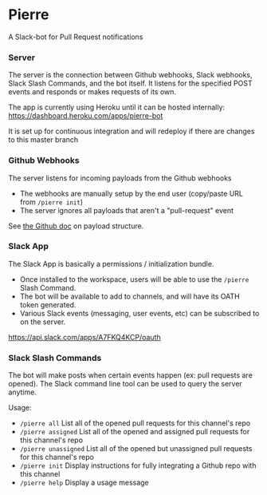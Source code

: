 # Pierre

A Slack-bot for Pull Request notifications

### Server

The server is the connection between Github webhooks, Slack webhooks, Slack Slash Commands, and the bot itself. It listens for the specified POST events and responds or makes requests of its own.

The app is currently using Heroku until it can be hosted internally: https://dashboard.heroku.com/apps/pierre-bot

It is set up for continuous integration and will redeploy if there are changes to this master branch

### Github Webhooks

The server listens for incoming payloads from the Github webhooks
- The webhooks are manually setup by the end user (copy/paste URL from `/pierre init`)
- The server ignores all payloads that aren't a "pull-request" event

See [the Github doc](https://developer.github.com/v3/activity/events/types/#pullrequestevent) on payload structure.

### Slack App

The Slack App is basically a permissions / initialization bundle. 
- Once installed to the workspace, users will be able to use the `/pierre` Slash Command. 
- The bot will be available to add to channels, and will have its OATH token generated. 
- Various Slack events (messaging, user events, etc) can be subscribed to on the server.

https://api.slack.com/apps/A7FKQ4KCP/oauth

### Slack Slash Commands

The bot will make posts when certain events happen (ex: pull requests are opened). The Slack command line tool can be used to query the server anytime.

Usage:
- `/pierre all`
  List all of the opened pull requests for this channel's repo
- `/pierre assigned`
  List all of the opened and assigned pull requests for this channel's repo
- `/pierre unassigned`
  List all of the opened but unassigned pull requests for this channel's repo
- `/pierre init`
  Display instructions for fully integrating a Github repo with this channel
- `/pierre help`
  Display a usage message
  
